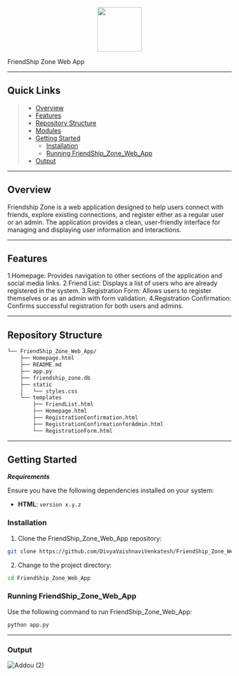 <p align="center">
  <img src="https://cdn-icons-png.flaticon.com/512/6295/6295417.png" width="100" />
  <p> FriendShip Zone Web App</p>
</p>
<hr>

##  Quick Links

> - [ Overview](#-overview)
> - [ Features](#-features)
> - [ Repository Structure](#-repository-structure)
> - [ Modules](#-modules)
> - [ Getting Started](#-getting-started)
>   - [ Installation](#-installation)
>   - [ Running FriendShip_Zone_Web_App](#-running-FriendShip_Zone_Web_App)
> - [Output](#-Output)

---

##  Overview

Friendship Zone is a web application designed to help users connect with friends, explore existing connections, and register either as a regular user or an admin. The application provides a clean, user-friendly interface for managing and displaying user information and interactions.

---

##  Features

1.Homepage: Provides navigation to other sections of the application and social media links.
2.Friend List: Displays a list of users who are already registered in the system.
3.Registration Form: Allows users to register themselves or as an admin with form validation.
4.Registration Confirmation: Confirms successful registration for both users and admins.

---

##  Repository Structure

```sh
└── FriendShip_Zone_Web_App/
    ├── Homepage.html
    ├── README.md
    ├── app.py
    ├── friendship_zone.db
    ├── static
    │   └── styles.css
    └── templates
        ├── FriendList.html
        ├── Homepage.html
        ├── RegistrationConfirmation.html
        ├── RegistrationConfirmationforAdmin.html
        └── RegistrationForm.html
```

---


##  Getting Started

***Requirements***

Ensure you have the following dependencies installed on your system:

* **HTML**: `version x.y.z`

###  Installation

1. Clone the FriendShip_Zone_Web_App repository:

```sh
git clone https://github.com/DivyaVaishnaviVenkatesh/FriendShip_Zone_Web_App.git
```

2. Change to the project directory:

```sh
cd FriendShip_Zone_Web_App
```



###  Running FriendShip_Zone_Web_App

Use the following command to run FriendShip_Zone_Web_App:

```sh
python app.py
```

---

### Output

![Addou (2)](https://github.com/user-attachments/assets/44bfb582-bcc6-43fe-ae5d-c889a34a6565)
